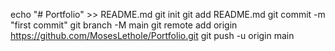 echo "# Portfolio" >> README.md
git init
git add README.md
git commit -m "first commit"
git branch -M main
git remote add origin https://github.com/MosesLethole/Portfolio.git
git push -u origin main
